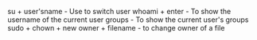 su + user'sname	- Use to switch user
whoami + enter	- To show the username of the current user
groups - To show the current user's groups
sudo + chown + new owner + filename -	to change owner of a file
